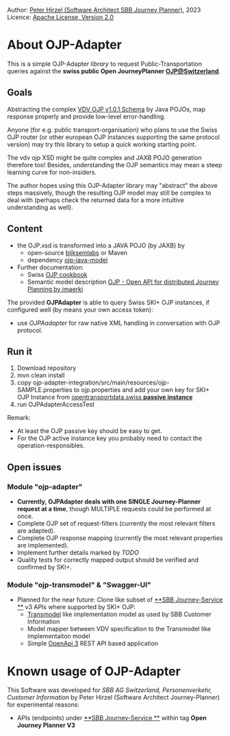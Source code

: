 Author: [Peter Hirzel (Software Architect SBB Journey Planner)](https://github.com/phirzel), 2023  
Licence: [Apache License, Version 2.0](https://opensource.org/license/apache-2-0/)

# About OJP-Adapter

This is a simple OJP-Adapter _library_ to request Public-Transportation queries against the **swiss
public Open JourneyPlanner [OJP@Switzerland](https://opentransportdata.swiss/de/dataset/ojp2020)**.

## Goals

Abstracting the complex [VDV OJP v1.0.1 Schema](https://github.com/VDVde/OJP) by Java POJOs, map
response properly and provide low-level error-handling.

Anyone (for e.g. public transport-organisation) who plans to use the Swiss OJP router (or other
european OJP instances supporting the same protocol version) may try this library to setup a quick
working starting point.

The vdv ojp XSD might be quite complex and JAXB POJO generation therefore too! Besides,
understanding the OJP semantics may mean a steep learning curve for non-insiders.

The author hopes using this OJP-Adapter library may "abstract" the above steps massively, though the
resulting OJP model may still be complex to deal with (perhaps check the returned data for a more
intuitive understanding as well).

## Content

* the OJP.xsd is transformed into a JAVA POJO (by JAXB) by
  * open-source [bliksemlabs](https://github.com/bliksemlabs/ojp-java-model) or Maven
  * dependency [ojp-java-model](https://central.sonatype.com/artifact/de.vdv/ojp-java-model/1.0.3.1)
* Further documentation:
  * Swiss [OJP cookbook](https://opentransportdata.swiss/de/cookbook/)
  * Semantic model
    description [OJP - Open API for distributed Journey Planning by jmaerki](https://jmaerki.github.io/OJP/generated/OJP.html)

The provided **OJPAdapter** is able to query Swiss SKI+ OJP instances, if configured well (by means your own access token):

* use _OJPAadapter_ for raw native XML handling in conversation with OJP protocol.

## Run it
1. Download repository
2. mvn clean install
3. copy ojp-adapter-integration/src/main/resources/ojp-SAMPLE.properties to ojp.properties and add your own key for SKI+ OJP Instance from [opentransportdata.swiss **passive instance**](https://opentransportdata.swiss/de/dataset/ojp2020)
4. run OJPAdapterAccessTest

Remark:

* At least the OJP passive key should be easy to get.
* For the OJP active instance key you probably need to contact the operation-responsibles.

## Open issues

### Module "ojp-adapter"

* **Currently, OJPAdapter deals with one SINGLE Journey-Planner request at a time**, though MULTIPLE
  requests could be performed at once.
* Complete OJP set of request-filters (currently the most relevant filters are adapted).
* Complete OJP response mapping (currently the most relevant properties are implemented).
* Implement further details marked by _TODO_
* Quality tests for correctly mapped output should be verified and confirmed by SKI+.

### Module "ojp-transmodel" & "Swagger-UI"

* Planned for the near future: Clone like subset of [**SBB Journey-Service
  **](https://developer.sbb.ch/apis/journey-service/documentation) v3 APIs where supported by SKI+
  OJP:
  * [Transmodel](https://www.transmodel-cen.eu/) like implementation model as used by SBB Customer
    Information
  * Model mapper between VDV specification to the Transmodel like implementaiton model
  * Simple [OpenApi 3](https://swagger.io/blog/news/whats-new-in-openapi-3-0/) REST API based
    application

# Known usage of OJP-Adapter

This Software was developed for _SBB AG Switzerland, Personenverkehr, Customer Information_ by Peter
Hirzel (Software Architect Journey-Planner) for experimental reasons:

* APIs (endpoints) under [**SBB Journey-Service
  **](https://developer.sbb.ch/apis/journey-service/documentation) within tag **Open Journey Planner
  V3** 
